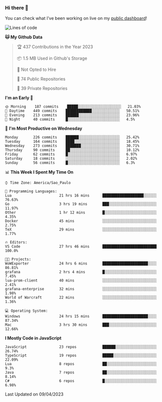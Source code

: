 ### Hi there 👋

<!--
**guicaulada/guicaulada** is a ✨ _special_ ✨ repository because its `README.md` (this file) appears on your GitHub profile.

Here are some ideas to get you started:

- 🔭 I’m currently working on ...
- 🌱 I’m currently learning ...
- 👯 I’m looking to collaborate on ...
- 🤔 I’m looking for help with ...
- 💬 Ask me about ...
- 📫 How to reach me: ...
- 😄 Pronouns: ...
- ⚡ Fun fact: ...
-->

You can check what I've been working on live on my [public dashboard](https://guicaulada.grafana.net/public-dashboards/7b7f644500ec4e6cb5d7a4e7b5ed0dab)!

<!--START_SECTION:waka-->
![Lines of code](https://img.shields.io/badge/From%20Hello%20World%20I%27ve%20Written-11.0%20million%20lines%20of%20code-blue)

**🐱 My Github Data** 

> 🏆 437 Contributions in the Year 2023
 > 
> 📦 1.5 MB Used in Github's Storage 
 > 
> 🚫 Not Opted to Hire
 > 
> 📜 74 Public Repositories 
 > 
> 🔑 39 Private Repositories  
 > 
**I'm an Early 🐤** 

```text
🌞 Morning    187 commits    █████░░░░░░░░░░░░░░░░░░░░   21.03% 
🌆 Daytime    449 commits    ████████████░░░░░░░░░░░░░   50.51% 
🌃 Evening    213 commits    ██████░░░░░░░░░░░░░░░░░░░   23.96% 
🌙 Night      40 commits     █░░░░░░░░░░░░░░░░░░░░░░░░   4.5%

```
📅 **I'm Most Productive on Wednesday** 

```text
Monday       226 commits    ██████░░░░░░░░░░░░░░░░░░░   25.42% 
Tuesday      164 commits    ████░░░░░░░░░░░░░░░░░░░░░   18.45% 
Wednesday    273 commits    ███████░░░░░░░░░░░░░░░░░░   30.71% 
Thursday     90 commits     ██░░░░░░░░░░░░░░░░░░░░░░░   10.12% 
Friday       62 commits     █░░░░░░░░░░░░░░░░░░░░░░░░   6.97% 
Saturday     18 commits     ░░░░░░░░░░░░░░░░░░░░░░░░░   2.02% 
Sunday       56 commits     █░░░░░░░░░░░░░░░░░░░░░░░░   6.3%

```


📊 **This Week I Spent My Time On** 

```text
⌚︎ Time Zone: America/Sao_Paulo

💬 Programming Languages: 
Lua                      21 hrs 16 mins      ███████████████████░░░░░░   76.63% 
Go                       3 hrs 19 mins       ███░░░░░░░░░░░░░░░░░░░░░░   11.97% 
Other                    1 hr 12 mins        █░░░░░░░░░░░░░░░░░░░░░░░░   4.35% 
Docker                   45 mins             ░░░░░░░░░░░░░░░░░░░░░░░░░   2.75% 
TeX                      29 mins             ░░░░░░░░░░░░░░░░░░░░░░░░░   1.77%

🔥 Editors: 
VS Code                  27 hrs 46 mins      █████████████████████████   100.0%

🐱‍💻 Projects: 
WoWExporter              24 hrs 6 mins       █████████████████████░░░░   86.81% 
grafana                  2 hrs 4 mins        █░░░░░░░░░░░░░░░░░░░░░░░░   7.45% 
lua-prom-client          40 mins             ░░░░░░░░░░░░░░░░░░░░░░░░░   2.41% 
grafana-enterprise       32 mins             ░░░░░░░░░░░░░░░░░░░░░░░░░   1.98% 
World of Warcraft        22 mins             ░░░░░░░░░░░░░░░░░░░░░░░░░   1.36%

💻 Operating System: 
Windows                  24 hrs 15 mins      █████████████████████░░░░   87.34% 
Mac                      3 hrs 30 mins       ███░░░░░░░░░░░░░░░░░░░░░░   12.66%

```

**I Mostly Code in JavaScript** 

```text
JavaScript               23 repos            ██████░░░░░░░░░░░░░░░░░░░   26.74% 
TypeScript               19 repos            █████░░░░░░░░░░░░░░░░░░░░   22.09% 
Lua                      8 repos             ██░░░░░░░░░░░░░░░░░░░░░░░   9.3% 
Java                     7 repos             ██░░░░░░░░░░░░░░░░░░░░░░░   8.14% 
C#                       6 repos             █░░░░░░░░░░░░░░░░░░░░░░░░   6.98%

```



 Last Updated on 09/04/2023
<!--END_SECTION:waka-->
